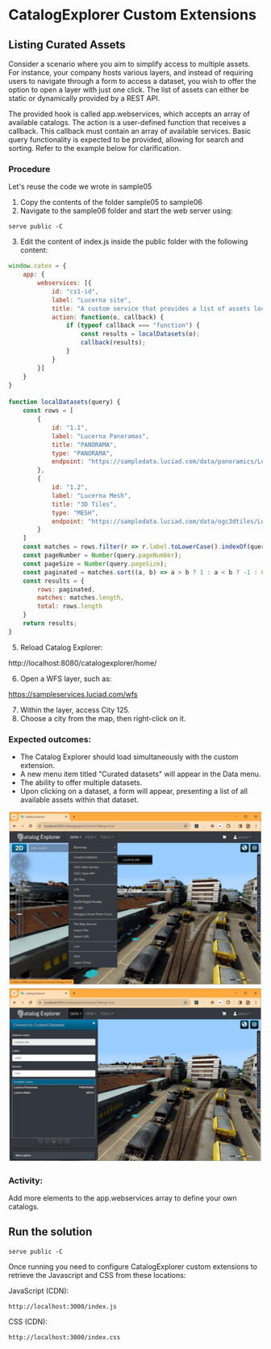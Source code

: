 # CatalogExplorer Custom Extensions
## Listing Curated Assets

Consider a scenario where you aim to simplify access to multiple assets. For instance, your company
hosts various layers, and instead of requiring users to navigate through a form to access a dataset, you
wish to offer the option to open a layer with just one click. The list of assets can either be static or
dynamically provided by a REST API.

The provided hook is called app.webservices, which accepts an array of available catalogs. The action is
a user-defined function that receives a callback. This callback must contain an array of available services.
Basic query functionality is expected to be provided, allowing for search and sorting. Refer to the example
below for clarification.

### Procedure

Let's reuse the code we wrote in sample05

1. Copy the contents of the folder sample05 to sample06
2. Navigate to the sample06 folder and start the web server using:
```shell
serve public -C
```
3. Edit the content of index.js inside the public folder with the following content:

```javascript
window.catex = {
    app: {
        webservices: [{
            id: "cs1-id",
            label: "Lucerna site",
            title: "A custom service that provides a list of assets located in Lucerna",
            action: function(o, callback) {
                if (typeof callback === "function") {
                    const results = localDatasets(o);
                    callback(results);
                }
            }
        }]
    }
}

function localDatasets(query) {
    const rows = [
        {
            id: "1.1",
            label: "Lucerna Panoramas",
            title: "PANORAMA",
            type: "PANORAMA",
            endpoint: "https://sampledata.luciad.com/data/panoramics/LucernePegasus/cubemap_final.json",
        },
        {
            id: "1.2",
            label: "Lucerna Mesh",
            title: "3D Tiles",
            type: "MESH",
            endpoint: "https://sampledata.luciad.com/data/ogc3dtiles/LucerneAirborneMesh/tileset.json",
        }
    ]
    const matches = rows.filter(r => r.label.toLowerCase().indexOf(query.search.toLowerCase()) !== -1);
    const pageNumber = Number(query.pageNumber);
    const pageSize = Number(query.pageSize);
    const paginated = matches.sort((a, b) => a > b ? 1 : a < b ? -1 : 0).slice(pageNumber * pageSize, (pageNumber + 1) * pageSize);
    const results = {
        rows: paginated,
        matches: matches.length,
        total: rows.length
    }
    return results;
}
```
5. Reload Catalog Explorer:

http://localhost:8080/catalogexplorer/home/

6. Open a WFS layer, such as:
   
https://sampleservices.luciad.com/wfs

7. Within the layer, access City 125.
8. Choose a city from the map, then right-click on it.

### Expected outcomes:
* The Catalog Explorer should load simultaneously with the custom extension.
* A new menu item titled "Curated datasets" will appear in the Data menu.
* The ability to offer multiple datasets.
* Upon clicking on a dataset, a form will appear, presenting a list of all available assets within that dataset.

![Curated assets](./sample06a.png "Curated assets")
![Curated assets form](./sample06b.png "Curated assets form")

### Activity:
Add more elements to the app.webservices array to define your own catalogs.

## Run the solution

```shell
serve public -C
```

Once running you need to configure CatalogExplorer custom extensions to retrieve the Javascript and CSS from these locations:

JavaScript (CDN):
```
http://localhost:3000/index.js
```

CSS (CDN):
```
http://localhost:3000/index.css
```

